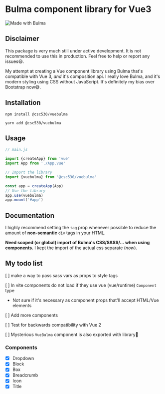 # Bulma component library for Vue3

![Made with Bulma](https://img.shields.io/badge/made%20with-Bulma-00d1b2?style=roundyed-square)

## Disclaimer

This package is very much still under active development. It is not recommended to use this in production. Feel free to
help or report any issues😃.

My attempt at creating a Vue component library using Bulma that's compatible with Vue 3, _and_ it's composition api.
I really love Bulma, and it's modern styling using CSS without JavaScript. It's definitely my bias over Bootstrap now😅.

## Installation

`npm install @csc530/vuebulma`

`yarn add @csc530/vuebulma`

## Usage

```javascript
// main.js

import {createApp} from 'vue'
import App from './App.vue'

// Import the library
import {vuebulma} from '@csc530/vuebulma'

const app = createApp(App)
// Use the library
app.use(vuebulma)
app.mount('#app')
```

## Documentation

I highly recommend setting the `tag` prop whenever possible to reduce the amount of **non-semantic** `div` tags in your
HTML.

**Need scoped (or global) import of Bulma's CSS/SASS/... when using components.** I kept the import of the actual css
separate (*now*).

## My todo list

[ ] make a way to pass sass vars as props to style tags

[ ] In vite components do not load if they use vue (vue/runtime) `Component` type

- Not sure if it's necessary as component props that'll accept HTML/Vue elements

[ ] Add more components

[ ] Test for backwards compatibility with Vue 2

[ ] Mysterious `VueBulma` component is also exported with library🧐

### Components

- [x] Dropdown
- [x] Block
- [x] Box
- [x] Breadcrumb
- [x] Icon
- [x] Title